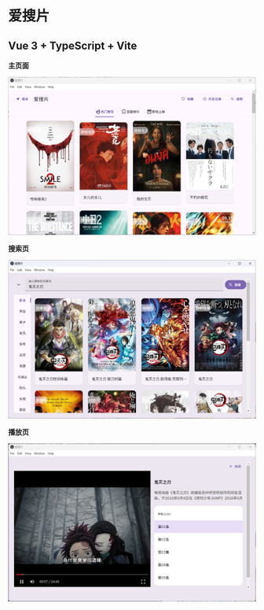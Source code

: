 # 爱搜片
## Vue 3 + TypeScript + Vite

**主页面**

![alt text](/media/screenshoot1.png "主界面")

**搜索页**

![alt text](/media/screenshoot2.png "搜索页")

**播放页**

![alt text](/media/screenshoot3.png "播放页")
